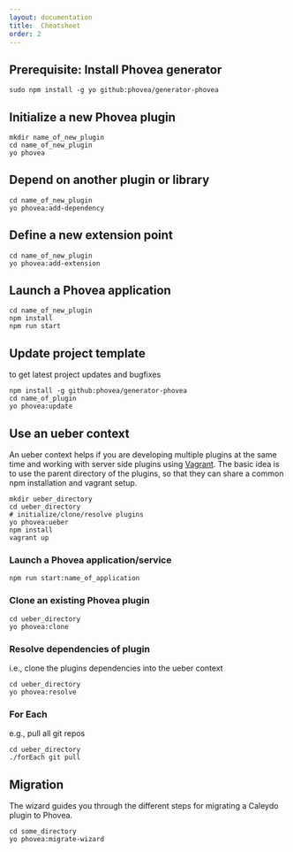 ```yaml
---
layout: documentation
title:  Cheatsheet
order: 2
---
```


Prerequisite: Install Phovea generator
--------------------------------------

```
sudo npm install -g yo github:phovea/generator-phovea
```

Initialize a new Phovea plugin
------------------------------

```
mkdir name_of_new_plugin
cd name_of_new_plugin
yo phovea
```

Depend on another plugin or library
-----------------------------------

```
cd name_of_new_plugin
yo phovea:add-dependency
```


Define a new extension point
----------------------------

```
cd name_of_new_plugin
yo phovea:add-extension
```

Launch a Phovea application
----------------------------

```
cd name_of_new_plugin
npm install
npm run start
```

Update project template
-----------------------

to get latest project updates and bugfixes

```
npm install -g github:phovea/generator-phovea
cd name_of_plugin
yo phovea:update
```

Use an ueber context
--------------------

An ueber context helps if you are developing multiple plugins at the same time 
and working with server side plugins using [Vagrant](https://www.vagrantup.com). 
The basic idea is to use the parent directory of the plugins, so that they can
share a common npm installation and vagrant setup.

```
mkdir ueber_directory
cd ueber_directory
# initialize/clone/resolve plugins
yo phovea:ueber
npm install
vagrant up
```

### Launch a Phovea application/service

```
npm run start:name_of_application
```

### Clone an existing Phovea plugin

```
cd ueber_directory
yo phovea:clone
```

### Resolve dependencies of plugin

i.e., clone the plugins dependencies into the ueber context

```
cd ueber_directory
yo phovea:resolve
```

### For Each

e.g., pull all git repos

```
cd ueber_directory
./forEach git pull
```

Migration
---------

The wizard guides you through the different steps for migrating a Caleydo plugin to Phovea.

```
cd some_directory
yo phovea:migrate-wizard
```
